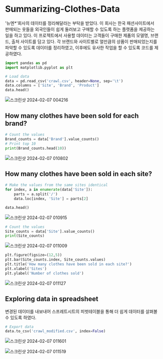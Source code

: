 # Summarizing-Clothes-Data
'뉴엔*'회사의 데이터를 정리해달라는 부탁을 받았다. 이 회사는 한국 패션사이트에서 판매되는 옷들을 외국인들이 쉽게 둘러보고 구매할 수 있도록 하는 플랫폼을 제공하는 일을 하고 있다. 이 프로젝트에서 사용할 데이터는 고객들이 구매한 제품의 모델명, 브랜드, 출처 사이트를 담고 있다. 각 브랜드와 사이트별로 얼만큼의 상품이 판매되었는지를 파악할 수 있도록 데이터를 정리하였고, 이후에도 유사한 작업을 할 수 있도록 코드를 제공하였다.


```python
import pandas as pd
import matplotlib.pyplot as plt
```
```python
# Load data
data = pd.read_csv('crawl.csv', header=None, sep='\t')
data.columns = ['Site', 'Brand', 'Product']
data.head()
```
![스크린샷 2024-02-07 004216](https://github.com/pmonj9841/Summarizing-Clothes-Data/assets/61530808/30c7a21b-af44-4736-92b0-c2f0274f57be)




## How many clothes have been sold for each brand?
```python
# Count the values
Brand_counts = data['Brand'].value_counts()
# Print top 10
print(Brand_counts.head(10))
```
![스크린샷 2024-02-07 010802](https://github.com/pmonj9841/Summarizing-Clothes-Data/assets/61530808/05c82a50-2461-485f-a5f4-1f3e9dd63dbd)




## How many clothes have been sold in each site?
```python
# Make the values from the same sites identical
for index, a in enumerate(data['Site']):
    parts = a.split('/')
    data.loc[index, 'Site'] = parts[2]

data.head()
```
![스크린샷 2024-02-07 010915](https://github.com/pmonj9841/Summarizing-Clothes-Data/assets/61530808/5bc91a29-0544-4338-9d43-73751d1236b1)

```python
# Count the values
Site_counts = data['Site'].value_counts()
print(Site_counts)
```
![스크린샷 2024-02-07 011009](https://github.com/pmonj9841/Summarizing-Clothes-Data/assets/61530808/1abde97f-6acb-418e-850b-f6c1549c901b)

```python
plt.figure(figsize=(12,5))
plt.bar(Site_counts.index, Site_counts.values)
plt.title('How many clothes have been sold in each site?')
plt.xlabel('Sites')
plt.ylabel('Number of clothes sold')
```
![스크린샷 2024-02-07 011127](https://github.com/pmonj9841/Summarizing-Clothes-Data/assets/61530808/f66f18a8-ac60-4e20-900a-7ecfed10e673)




## Exploring data in spreadsheet
변경된 데이터를 내보내어 스프레트시트의 피벗테이블을 통해 더 쉽게 데이터를 살펴볼 수 있도록 하였다.

```python
# Export data
data.to_csv('crawl_modified.csv', index=False)
```
![스크린샷 2024-02-07 011601](https://github.com/pmonj9841/Summarizing-Clothes-Data/assets/61530808/f3c4da47-5452-4e92-9d15-d86b8374a636)

![스크린샷 2024-02-07 011519](https://github.com/pmonj9841/Summarizing-Clothes-Data/assets/61530808/89eb657c-6431-4d55-bf1e-b24bea02a22d)
